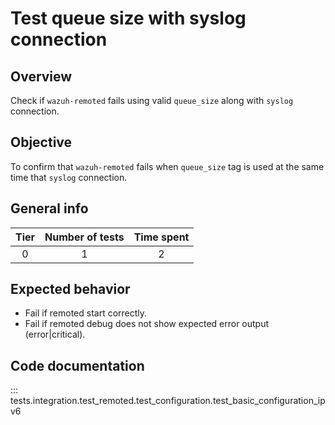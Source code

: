 # Test queue size with syslog connection

## Overview 

Check if `wazuh-remoted` fails using valid `queue_size` along with `syslog` connection.

## Objective

To confirm that `wazuh-remoted` fails when `queue_size` tag is used at the same time that `syslog` connection.

## General info

|Tier | Number of tests | Time spent |
|:--:|:--:|:--:|
| 0 | 1 | 2 |

## Expected behavior

- Fail if remoted start correctly.
- Fail if remoted debug does not show expected error output (error|critical).

## Code documentation

::: tests.integration.test_remoted.test_configuration.test_basic_configuration_ipv6
